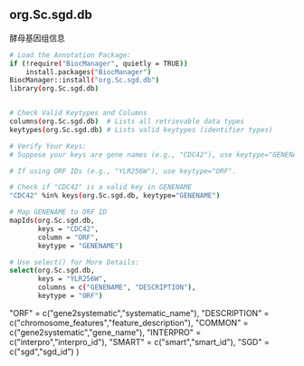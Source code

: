 ## org.Sc.sgd.db

酵母基因组信息

```bash
# Load the Annotation Package:
if (!require("BiocManager", quietly = TRUE))
    install.packages("BiocManager")
BiocManager::install("org.Sc.sgd.db")
library(org.Sc.sgd.db)


# Check Valid Keytypes and Columns
columns(org.Sc.sgd.db)  # Lists all retrievable data types
keytypes(org.Sc.sgd.db) # Lists valid keytypes (identifier types)

# Verify Your Keys:
# Suppose your keys are gene names (e.g., "CDC42"), use keytype="GENENAME".

# If using ORF IDs (e.g., "YLR256W"), use keytype="ORF".

# Check if "CDC42" is a valid key in GENENAME
"CDC42" %in% keys(org.Sc.sgd.db, keytype="GENENAME")

# Map GENENAME to ORF ID
mapIds(org.Sc.sgd.db, 
       keys = "CDC42", 
       column = "ORF", 
       keytype = "GENENAME")

# Use select() for More Details:
select(org.Sc.sgd.db, 
       keys = "YLR256W", 
       columns = c("GENENAME", "DESCRIPTION"), 
       keytype = "ORF")

```

"ORF" = c("gene2systematic","systematic_name"),
"DESCRIPTION" = c("chromosome_features","feature_description"),
"COMMON" = c("gene2systematic","gene_name"),
"INTERPRO" = c("interpro","interpro_id"),
"SMART" = c("smart","smart_id"),
"SGD" = c("sgd","sgd_id") )

